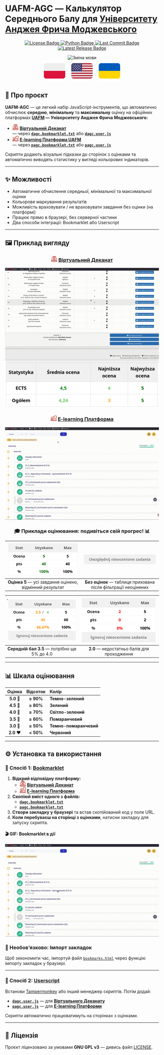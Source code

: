 # **UAFM-AGC** — **Калькулятор Середнього Балу для [Університету Анджея Фрича Моджевського](https://uafm.edu.pl/)**

<p align="center">
  <a href="https://github.com/Anghkooey/uafm_agc/blob/main/LICENSE">
    <img src="https://img.shields.io/github/license/Anghkooey/uafm_agc?style=for-the-badge" alt="License Badge">
  </a>
  <a href="https://www.python.org/">
    <img src="https://img.shields.io/badge/Python-3776AB?style=for-the-badge&logo=python&logoColor=white" alt="Python Badge">
  </a>
  <a href="https://github.com/Anghkooey/uafm_agc/commits/main">
    <img src="https://img.shields.io/github/last-commit/Anghkooey/uafm_agc?style=for-the-badge" alt="Last Commit Badge">
  </a>
  <a href="https://github.com/Anghkooey/uafm_agc/releases">
    <img src="https://img.shields.io/github/release/Anghkooey/uafm_agc?style=for-the-badge" alt="Latest Release Badge">
  </a>
</p>

<p align="center">
<img src="https://img.shields.io/badge/🌏%20Оберіть%20мову%2C%20натиснувши%20на%20прапор-darkblue?style=for-the-badge" alt="Зміна мови"><br>
  <a href="pl.md"><img src="../assets/flags/pl_icon.svg" width="70" alt="Polski"></a>
  &nbsp;&nbsp;&nbsp;
  <a href="../README.md"><img src="../assets/flags/en_icon.svg" width="70" alt="English"></a>
  &nbsp;&nbsp;&nbsp;
  <a href="ua.md"><img src="../assets/flags/ua_icon.svg" width="70" alt="Українська"></a>
</p>

## 📌 **Про проєкт**

**UAFM-AGC** — це легкий набір JavaScript-інструментів, що автоматично обчислює **середню**, **мінімальну** та **максимальну** оцінку на офіційних платформах **[UAFM](https://uafm.edu.pl/) — Університету Анджея Фрича Моджевського:**

- <img src="../assets/uafm_icons/dziekanat.svg" width="20" alt="Віртуальний Деканат"> [**Віртуальний Деканат**](https://dziekanat.uafm.edu.pl)  
  — через [**`dagc.bookmarklet.txt`**](../txt/dagc.bookmarklet.txt) або [**`dagc.user.js`**](../js/dagc.user.js)
- <img src="../assets/uafm_icons/platforma.svg" width="20" alt="E-learning Платформа"> [**E-learning Платформа UAFM**](https://platforma.uafm.edu.pl)  
  — через [**`pagc.bookmarklet.txt`**](../txt/pagc.bookmarklet.txt) або [**`pagc.user.js`**](../js/pagc.user.js)

Скрипти додають візуальні підказки до сторінок з оцінками та автоматично виводять статистику у вигляді кольорових індикаторів.

---

## ✨ Можливості

- Автоматичне обчислення середньої, мінімальної та максимальної оцінки
- Кольорове маркування результатів
- Можливість враховувати / не враховувати завдання без оцінки (на платформі)
- Працює прямо в браузері, без серверної частини
- Два способи інтеграції: Bookmarklet або Userscript

---

## 🖼️ Приклад вигляду

<div align="center">

### <img src="../assets/uafm_icons/dziekanat.svg" width="20" alt="Віртуальний Деканат"> [**Віртуальний Деканат**](https://dziekanat.uafm.edu.pl)

![Віртуальний Деканат gif](../assets/gifs/dagc.gif)  
![Віртуальний Деканат png](../assets/script_preview/dziekanat.png)

### <img src="../assets/uafm_icons/platforma.svg" width="20" alt="Платформа"> [**E-learning Платформа**](https://platforma.uafm.edu.pl)

![Platforma E-learningowa](../assets/gifs/pagc.gif)

### 🎓 **Приклади оцінювання: подивіться свій прогрес!** 📊

| ![Оцінка 5](../assets/script_preview/platfotma/ocena_5.png) | ![Без оцінених завдань](../assets/script_preview/platfotma/ignore_0.png) |
| :------------------------------------------------------: | :-------------------------------------------------------------------: |
| **Оцінка 5** — усі завдання оцінено, відмінний результат | **Без оцінок** — таблиця прихована після фільтрації неоцінених        |

| ![Оцінка 3.5](../assets/script_preview/platfotma/ocena_3.5-4.png) | ![Оцінка 2](../assets/script_preview/platfotma/ocena_2.png) |
| :------------------------------------------------------------: | :------------------------------------------------------: |
| **Середній бал 3.5** — потрібно ще 5% до 4.0                  | **2.0** — недостатньо балів для проходження              |

</div>

---

## 📊 Шкала оцінювання

<div align="center">

| **Оцінка** | **Відсоток** | **Колір**              |
| :--------: | :----------: | :--------------------- |
| **5.0** 🍏 |  **≥ 90%**   | **Темно-зелений**      |
| **4.5** 💚 |  **≥ 80%**   | **Зелений**            |
| **4.0** 💚 |  **≥ 70%**   | **Світло-зелений**     |
| **3.5** 🧡 |  **≥ 60%**   | **Помаранчевий**       |
| **3.0** 🧡 |  **≥ 50%**   | **Темно-помаранчевий** |
| **2.0** ❤️ |  **< 50%**   | **Червоний**           |

</div>

---

## ⚙️ Установка та використання

### 📌 Спосіб 1: [Bookmarklet](https://uk.wikipedia.org/wiki/%D0%91%D1%83%D0%BA%D0%BC%D0%B0%D1%80%D0%BA%D0%BB%D0%B5%D1%82)

1. **Відкрий відповідну платформу:**
   - <img src="../assets/uafm_icons/dziekanat.svg" width="20"> [**Віртуальний Деканат**](https://dziekanat.uafm.edu.pl)
   - <img src="../assets/uafm_icons/platforma.svg" width="20"> [**E-learning Платформа**](https://platforma.uafm.edu.pl)
2. **Скопіюй вміст одного з файлів:**
   - [**`dagc.bookmarklet.txt`**](../txt/dagc.bookmarklet.txt)
   - [**`pagc.bookmarklet.txt`**](../txt/pagc.bookmarklet.txt)
3. **Створи закладку у браузері** та встав скопійований код у поле URL.
4. **Коли перебуваєш на сторінці з оцінками**, натисни закладку для запуску скрипта.

#### 🎬 GIF: Bookmarklet в дії

![bookmarklet](../assets/gifs/bookmarklet.gif)

### 📁 Необов’язково: Імпорт закладок

Щоб зекономити час, імпортуй файл [`bookmarks.html`](../bookmarks.html) через функцію імпорту закладок у браузері.

---

### 🧩 Спосіб 2: [Userscript](https://uk.wikipedia.org/wiki/%D0%92%D1%96%D0%BA%D1%96%D0%BF%D0%B5%D0%B4%D1%96%D1%8F:%D0%9A%D0%BE%D1%80%D0%B8%D1%81%D1%82%D1%83%D0%B2%D0%B0%D1%86%D1%8C%D0%BA%D1%96_%D1%81%D0%BA%D1%80%D0%B8%D0%BF%D1%82%D0%B8)

Встанови [Tampermonkey](https://www.tampermonkey.net/) або інший менеджер скриптів. Потім додай:

- [**`dagc.user.js`**](../https://github.com/Anghkooey/uafm_agc/raw/refs/heads/main/js/dagc.user.js) — для [**Віртуального Деканату**](https://dziekanat.uafm.edu.pl)
- [**`pagc.user.js`**](../https://github.com/Anghkooey/uafm_agc/raw/refs/heads/main/js/pagc.user.js) — для [**E-learning Платформи**](https://platforma.uafm.edu.pl)

Скрипти автоматично працюватимуть на сторінках з оцінками.

---

## 📝 Ліцензія

Проєкт ліцензовано за умовами **GNU GPL v3** — дивись файл [LICENSE](../LICENSE).

